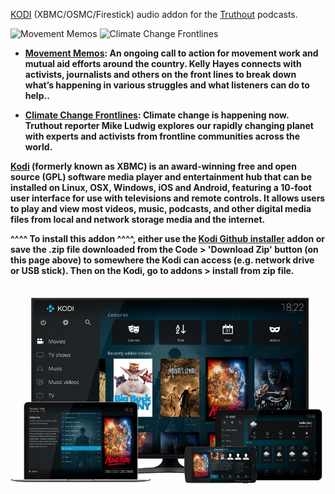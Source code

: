 <a href="https://kodi.tv">KODI<a> (XBMC/OSMC/Firestick) audio addon for the <a href="https://truthout.org">Truthout</a> podcasts.<br>

<img src="https://megaphone.imgix.net/podcasts/e651e3ce-4467-11ea-a211-ff38e4cd73bf/image/uploads_2F1580502557604-wt9hb1huy6f-77289447a37f40637357673929f67709_2Fmovement-memos-fin-a.jpg?ixlib=rails-2.1.2&max-w=3000&max-h=3000&fit=crop&auto=format,compress" width="250" height="250" alt="Movement Memos">     <img src="https://megaphone.imgix.net/podcasts/c9f01482-1967-11eb-be5a-3b30b6c2b4e1/image/uploads_2F1605285309636-6sirg6em403-93059d842d47b7ebfa8f8221456939ae_2Fclimate-front-lines.jpg?ixlib=rails-2.1.2&max-w=3000&max-h=3000&fit=crop&auto=format,compress" width="250" height="250" alt="Climate Change Frontlines"><br>

- <b><a href="https://truthout.org">Movement Memos</a><b>: An ongoing call to action for movement work and mutual aid efforts around the country. Kelly Hayes connects with activists, journalists and others on the front lines to break down what’s happening in various struggles and what listeners can do to help..<br>

- <b><a href="https://truthout.org">Climate Change Frontlines</a><b>: Climate change is happening now. Truthout reporter Mike Ludwig explores our rapidly changing planet with experts and activists from frontline communities across the world.<br>

<a href="https://www.kodi.tv">Kodi</a> (formerly known as XBMC) is an award-winning free and open source (GPL) software media player and entertainment hub that can be installed on Linux, OSX, Windows, iOS and Android, featuring a 10-foot user interface for use with televisions and remote controls. It allows users to play and view most videos, music, podcasts, and other digital media files from local and network storage media and the internet.<br>

<b>^^^^ To install this addon ^^^^</b>, either use the <a href="https://www.tvaddons.co/github-browser-kodi/">Kodi Github installer</a> addon or save the .zip file downloaded from the Code > 'Download Zip' button (on this page above) to somewhere the Kodi can access (e.g. network drive or USB stick). Then on the Kodi, go to addons > install from zip file.<br>

<br><a href="https://www.kodi.tv"><img src="https://github.com/leopheard/Audio-Podcasts/blob/master/resources/media/about--devices.jpg?raw=true">

